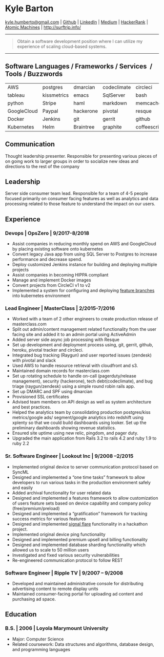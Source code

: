 Kyle Barton
===========
kyle.humberto@gmail.com | [Github](https://github.com/sideshowbandana) | [LinkedIn](https://www.linkedin.com/in/kyle-barton-586a39180/) | [Medium](https://medium.com/@kyle_26541) | [HackerRank](https://www.hackerrank.com/kyle_humberto) | [Atomic Machines](https://www.facebook.com/TheAtomicMachines/) | <http://surftrip.info/>

----

> Obtain a software development position where I can utilize my experience of scaling cloud-based systems.

----

## Software Languages / Frameworks / Services  / Tools / Buzzwords ##

|             |             |           |             |              |         |             |
|:------------|:------------|:----------|:------------|:-------------|:--------|:------------|
| AWS         | postgres    | dmarcian  | codeclimate | circleci     | mysql   | Terraform   |
| tableau     | kissmetrics | emacs     | SqlServer   | bash         | Kops    | redis       |
| python      | Stripe      | haml      | markdown    | memcached    | zendesk | pingdom     |
| GoogleCloud | Paypal      | hackerone | pivotal     | resque       | Trello  | pagerduty   |
| Docker      | Jenkins     | git       | gerrit      | github       | rails   | ruby        |
| Kubernetes  | Helm        | Braintree | graphite    | coffeescript | looker  | ActiveAdmin |

## Communication ##

Thought leadership presenter. Responsible for presenting various pieces of on going work to larger groups in order to socialize new ideas and directions to the rest of the company

## Leadership ##

Server side consumer team lead. Responsible for a team of 4-5 people focused primarily on consumer facing features as well as analytics and data processing related to those feature to understand the impact on our users.

## Experience ##

### Devops | OpsZero | 9/2017-8/2018 ###

- Assist companies in reducing monthly spend on AWS and GoogleCloud by placing existing software onto kubernetes 
- Convert legacy Java app from using SQL Server to Postgres to increase performance and decrease spend.
- Deploy customized Jenkins instance for building and deploying multiple projects
- Assist companies in becoming HIPPA compliant
- Manage and implement Docker images
- Convert projects from CircleCI v1 to v2
- Implemented a system for configuring and deploying [feature branches](https://itnext.io/feature-deployments-in-kubernetes-c74bdcff0d8e) into kubernetes environment

### Lead Engineer | MasterClass | 2/2015-7/2016 ###

- Worked with a team of 2 other engineers to create production release of masterclass.com
- Split out admin/content management related functionality from the user facing site and added it to an admin portal using ActiveAdmin
- Added server side async job processing with Resque
- Set up development and deployment process using, git, gerrit, github, heroku, pivotal tracker and circleci.
- Integrated bug tracking (Raygun) and user reported issues (zendesk) with pivotal and slack
- Used AWS to handle resource retrieval with cloudfront and s3.
- Maintained domain records for masterclass.com
- Set up rotating schedule to handle on-call (pagerduty/release management), security (hackerone), tech debt(codeclimate), and bug triage (raygun/zendesk) using a simple round robin rails app.
- Set up DMARC and SPF using dmarcian
- Provisioned SSL certificates
- Advised team members on API design as well as system architecture and best practices.
- Helped the analytics team by consolidating production postgres/kiss metrics/google ads/ segment/google analytics into redshift using xplenty so that we could build dashboards using looker. Set up the preliminary dashboards showing revenue statistics.
- Ensured site uptime using new relic, pingdom, and pager duty.
- Upgraded the main application from Rails 3.2 to rails 4.2 and ruby 1.9 to ruby 2.2

### Sr. Software Engineer | Lookout Inc | 9/2008 –2/2015 ###

- Implemented original device to server communication protocol based on SyncML
- Designed and implemented a “one time tasks” framework to allow developers to run various tasks in the production environment safely and easily
- Added archival functionality for user related data
- Designed and implemented a features framework to allow customization of users feature sets based on device capability and company policy (free/premium/preload)
- Designed and implemented a “gratification” framework for tracking success metrics for various features
- Designed and implemented [signal flare](https://venturebeat.com/2012/10/09/lookout-redesign/) functionality in a hackathon project.
- Implemented original device ping functionality
- Designed and implemented premium upsell and billing functionality
- Designed and implemented database sharding functionality which allowed us to scale to 50 million users
- Investigated and fixed various security vulnerabilities
- Re-engineered communication protocol to follow REST

### Software Engineer | Ripple TV | 9/2007 – 9/2008 ###

- Developed and maintained administrative console for distributing advertising content to remote display units
- Maintained consumer-facing portal for uploading ad content and purchasing ad space.


## Education ##

### B.S. | 2006 | Loyola Marymount University ###

- Major: Computer Science
- Related coursework: Data structures and algorithms, database design, and programming languages
